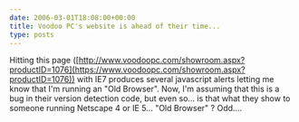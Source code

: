 ```yaml
---
date: 2006-03-01T18:08:00+00:00
title: Voodoo PC's website is ahead of their time...
type: posts
---
```

Hitting this page ([http://www.voodoopc.com/showroom.aspx?productID=1076](https://www.voodoopc.com/showroom.aspx?productID=1076)) with IE7 produces several javascript alerts letting me know that I'm running an "Old Browser". Now, I'm assuming that this is a bug in their version detection code, but even so... is that what they show to someone running Netscape 4 or IE 5... "Old Browser" ? Odd....

